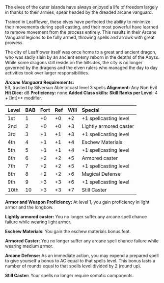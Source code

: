 
The elves of the outer islands have always enjoyed a life of freedom largely in thanks to their armies, spear headed by the dreaded arcane vanguard.  

Trained in Leafflower, these elves have perfected the ability to minimize their movements during spell casting, and their most powerful have learned to remove movement from the process entirely.  This results in their Arcane Vanguard legions to be fully armed, throwing spells and arrows with great prowess.

The city of Leafflower itself was once home to a great and ancient dragon, who was sadly slain by an ancient enemy reborn in the depths of the Abyss.  While some dragons still reside on the hillsides, the city is no longer governed by the dragons and the elven rulers who managed the day to day activities took over larger responsibilities.

***Arcane Vanguard***
**Requirements:**  
Elf, trusted by Silversun
Able to cast level 3 spells
**Alignment:**  Any Non Evil
**Hit Dice:** d8
**Proficiency:** none
**Added Class skills:**
**Skill Ranks per Level**: 4 + [Int]** modifier.

|**Level**|**BAB**|**Fort**|**Ref**|**Will**|**Special**|
| :- | :- | :- | :- | :- | :- |
|1st|1|+0|+0|+2|+1 spellcasting level|
|2nd|2|+0|+0|+3|Lightly armored caster|
|3rd|3|+1|+1|+3|+1 spellcasting level|
|4th|4|+1|+1|+4|Eschew Materials|
|5th|5|+1|+1|+4|+1 spellcasting level|
|6th|6|+2|+2|+5|Armored caster|
|7th|7|+2|+2|+5|+1 spellcasting level|
|8th|8|+2|+2|+6|Magical Defense|
|9th|9|+3|+3|+6|+1 spellcasting level|
|10th|10|+3|+3|+7|Still Caster|

**Armor and Weapon Proficiency:**  At level 1, you gain proficiency in light armor and the longbow.

**Lightly armored caster:**  You no longer suffer any arcane spell chance failure while wearing light armor.

**Eschew Materials:** You gain the eschew materials bonus feat.

**Armored Caster:** You no longer suffer any arcane spell chance failure while wearing medium armor.

**Arcane Defense:** As an immediate action, you may expend a prepared spell to give yourself a bonus to AC equal to that spells level.  This bonus lasts a number of rounds equal to that spells level divided by 2 (round up).

**Still Caster:** Your spells no longer require somatic components.
